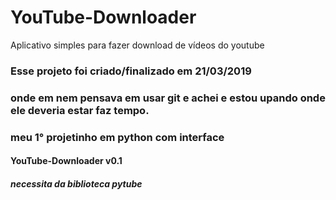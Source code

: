 # YouTube-Downloader
Aplicativo simples para fazer download de vídeos do youtube


### Esse projeto foi criado/finalizado em 21/03/2019

### onde em nem pensava em usar git e achei e estou upando onde ele deveria estar faz tempo.

### meu 1° projetinho em python com interface

#### YouTube-Downloader v0.1

##### necessita da biblioteca pytube